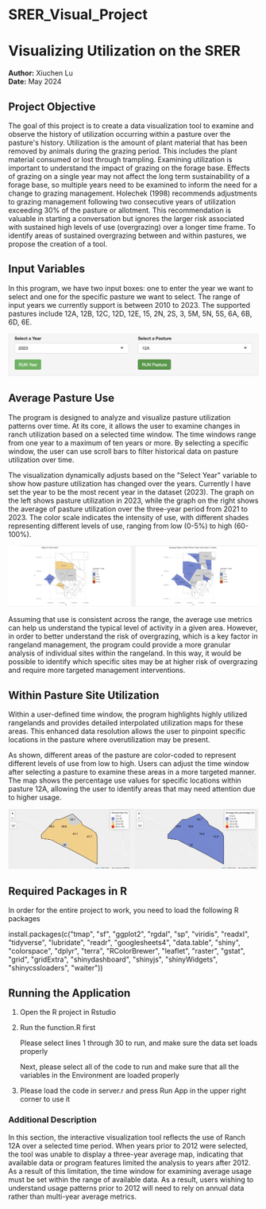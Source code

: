 # SRER_Visual_Project

# Visualizing Utilization on the SRER

**Author:** Xiuchen Lu  
**Date:** May 2024

## Project Objective

The goal of this project is to create a data visualization tool to examine and observe the history of utilization occurring within a pasture over the pasture's history. Utilization is the amount of plant material that has been removed by animals during the grazing period. This includes the plant material consumed or lost through trampling. Examining utilization is important to understand the impact of grazing on the forage base. Effects of grazing on a single year may not affect the long term sustainability of a forage base, so multiple years need to be examined to inform the need for a change to grazing management. Holechek (1998) recommends adjustments to grazing management following two consecutive years of utilization exceeding 30% of the pasture or allotment. This recommendation is valuable in starting a conversation but ignores the larger risk associated with sustained high levels of use (overgrazing) over a longer time frame. To identify areas of sustained overgrazing between and within pastures, we propose the creation of a tool.

## Input Variables

In this program, we have two input boxes: one to enter the year we want to select and one for the specific pasture we want to select. The range of input years we currently support is between 2010 to 2023. The supported pastures include 12A, 12B, 12C, 12D, 12E, 15, 2N, 2S, 3, 5M, 5N, 5S, 6A, 6B, 6D, 6E.

![Select a Year and Pasture](images/Select.png)

## Average Pasture Use

The program is designed to analyze and visualize pasture utilization patterns over time. At its core, it allows the user to examine changes in ranch utilization based on a selected time window. The time windows range from one year to a maximum of ten years or more. By selecting a specific window, the user can use scroll bars to filter historical data on pasture utilization over time.

The visualization dynamically adjusts based on the "Select Year" variable to show how pasture utilization has changed over the years. Currently I have set the year to be the most recent year in the dataset (2023). The graph on the left shows pasture utilization in 2023, while the graph on the right shows the average of pasture utilization over the three-year period from 2021 to 2023. The color scale indicates the intensity of use, with different shades representing different levels of use, ranging from low (0-5%) to high (60-100%).

![Example of 2023](images/Two_Map.png)

Assuming that use is consistent across the range, the average use metrics can help us understand the typical level of activity in a given area. However, in order to better understand the risk of overgrazing, which is a key factor in rangeland management, the program could provide a more granular analysis of individual sites within the rangeland. In this way, it would be possible to identify which specific sites may be at higher risk of overgrazing and require more targeted management interventions.

## Within Pasture Site Utilization

Within a user-defined time window, the program highlights highly utilized rangelands and provides detailed interpolated utilization maps for these areas. This enhanced data resolution allows the user to pinpoint specific locations in the pasture where overutilization may be present.

As shown, different areas of the pasture are color-coded to represent different levels of use from low to high. Users can adjust the time window after selecting a pasture to examine these areas in a more targeted manner. The map shows the percentage use values for specific locations within pasture 12A, allowing the user to identify areas that may need attention due to higher usage.

![Example of 12A 2023](images/12A_Special_pasture.png)

## Required Packages in R

In order for the entire project to work, you need to load the following R packages

install.packages(c("tmap", "sf", "ggplot2", "rgdal", "sp", "viridis", "readxl", "tidyverse", "lubridate", "readr", "googlesheets4", "data.table", "shiny", "colorspace", "dplyr", "terra", "RColorBrewer", "leaflet", "raster", "gstat", "grid", "gridExtra", "shinydashboard", "shinyjs", "shinyWidgets", "shinycssloaders", "waiter"))

## Running the Application 

1. Open the R project in Rstudio

2. Run the function.R first
   
   Please select lines 1 through 30 to run, and make sure the data set loads properly
   
   Next, please select all of the code to run and make sure that all the variables in the Environment are loaded properly
   
3. Please load the code in server.r and press Run App in the upper right corner to use it





### Additional Description

In this section, the interactive visualization tool reflects the use of Ranch 12A over a selected time period. When years prior to 2012 were selected, the tool was unable to display a three-year average map, indicating that available data or program features limited the analysis to years after 2012. As a result of this limitation, the time window for examining average usage must be set within the range of available data. As a result, users wishing to understand usage patterns prior to 2012 will need to rely on annual data rather than multi-year average metrics.



